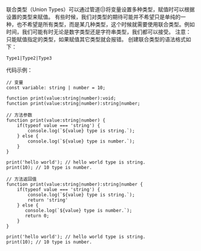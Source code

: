 联合类型（Union Types）可以通过管道(|)将变量设置多种类型，赋值时可以根据设置的类型来赋值。
有些时候，我们对类型的期待可能并不希望只是单纯的一种，也不希望是所有类型，而是某几种类型，这个时候就需要使用联合类型。例如时间，我们可能有时无论是数字类型还是字符串类型，我们都可以接受。
注意：只能赋值指定的类型，如果赋值其它类型就会报错。
创建联合类型的语法格式如下：
```
Type1|Type2|Type3 
```
代码示例：
```
// 变量
const variable: string | number = 10;

function print(value:string|number):void; 
function print(value:string|number):string|number; 

// 方法参数
function print(value:string|number) {
    if(typeof value === 'string') {
        console.log(`${value} type is string.`);
    } else {
        console.log(`${value} type is number.`);
    }
}

print('hello world'); // hello world type is string.
print(10); // 10 type is number.

// 方法返回值
function print(value:string|number):string|number {
    if(typeof value === 'string') {
        console.log(`${value} type is string.`);
        return 'string'
    } else {
       console.log(`${value} type is number.`);
       return 0;
    }
}

print('hello world'); // hello world type is string.
print(10); // 10 type is number.

```